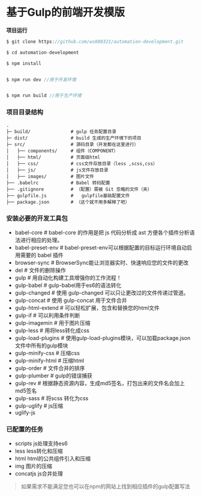 # 基于Gulp的前端开发模版






**项目运行**
```javascript
$ git clone https://github.com/ws880321/automation-development.git

$ cd automation-development

$ npm install


$ npm run dev //用于开发环境


$ npm run build //用于生产环境
```

### 项目目录结构

```
.
├─ build/               # gulp 任务配置目录
├─ dist/                # build 生成的生产环境下的项目
├─ src/                 # 源码目录（开发都在这里进行）
│   ├── components/     # 组件（COMPONENT）
│   ├── html/           # 页面级html
│   ├── css/            # css文件存放目录（less ,scss,css）
│   ├── js/             # js文件存放目录
│   ├── images/         # 图片文件
├── .babelrc            # Babel 转码配置
├── .gitignore          # （配置）需被 Git 忽略的文件（夹）
├── gulpfile.js         #   gulpfile基础配置文件
├── package.json        # （这个就不用多解释了吧）
```


### 安装必要的开发工具包

   +  babel-core         # babel-core 的作用是把 js 代码分析成 ast 方便各个插件分析语法进行相应的处理。
   +  babel-preset-env   # babel-preset-env可以根据配置的目标运行环境自动启用需要的 babel 插件
   +  browser-sync       # BrowserSync能让浏览器实时、快速响应您的文件的更改
   +  del                # 文件的删除操作
   +  gulp               # 用自动化构建工具增强你的工作流程！
   +  gulp-babel         # gulp-babel用于es6的语法转化
   +  gulp-changed       # 使用 gulp-changed 可以只让更改过的文件传递过管道。
   +  gulp-concat        # 使用 gulp-concat  用于文件合并
   +  gulp-html-extend   # 可以轻松扩展，包含和替换您的html文件
   +  gulp-if            # 可以利用条件判断
   +  gulp-imagemin      # 用于图片压缩
   +  gulp-less          # 用将less转化成css
   +  gulp-load-plugins  # 使用gulp-load-plugins模块，可以加载package.json文件中所有的gulp模块
   +  gulp-minify-css    # 压缩css
   +  gulp-minify-html   # 压缩html
   +  gulp-order         # 文件合并的排序
   +  gulp-plumber       # gulp的错误捕获
   +  gulp-rev           # 根据静态资源内容，生成md5签名，打包出来的文件名会加上md5签名
   +  gulp-sass          # 将scss  转化为css
   +  gulp-uglify        # js压缩
   +  uglify-js


### 已配置的任务
   + scripts  js处理支持es6
   + less     less转化和压缩
   + html     html的公共组件引入和压缩
   + img      图片的压缩
   + concatjs js合并处理
   
   > 如果需求不能满足您也可以在npm的网站上找到相应插件的gulp配置写法





